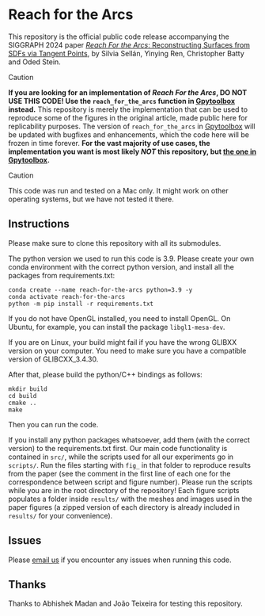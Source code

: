 # Reach for the Arcs

This repository is the official public code release accompanying the SIGGRAPH 2024 paper [_Reach For the Arcs_:
Reconstructing Surfaces from SDFs via Tangent Points](https://odedstein.com/projects/reach-for-the-arcs/), 
by Silvia Sellán, Yinying Ren, Christopher Batty and Oded Stein.



> [!CAUTION]
> **If you are looking for an implementation of _Reach For the Arcs_, DO NOT USE THIS CODE! Use the `reach_for_the_arcs` function in [Gpytoolbox](https://gpytoolbox.org/latest/reach_for_the_arcs/) instead.** This repository is merely the implementation that can be used to reproduce some of the figures in the original article, made public here for replicability purposes. The version of `reach_for_the_arcs` in [Gpytoolbox](https://gpytoolbox.org/latest/reach_for_the_arcs/) will be updated with bugfixes and enhancements, which the code here will be frozen in time forever. **For the vast majority of use cases, the implementation you want is most likely *NOT* this repository, but [the one in Gpytoolbox](https://gpytoolbox.org/latest/reach_for_the_arcs/).**

> [!CAUTION]
> This code was run and tested on a Mac only. It might work on other operating systems, but we have not tested it there.

## Instructions

Please make sure to clone this repository with all its submodules.

The python version we used to run this code is 3.9.
Please create your own conda environment with the correct python version, and install all the packages from requirements.txt:
```
conda create --name reach-for-the-arcs python=3.9 -y
conda activate reach-for-the-arcs
python -m pip install -r requirements.txt
```

If you do not have OpenGL installed, you need to install OpenGL.
On Ubuntu, for example, you can install the package `libgl1-mesa-dev`.

If you are on Linux, your build might fail if you have the wrong GLIBXX version
on your computer.
You need to make sure you have a compatible version of GLIBCXX_3.4.30.

After that, please build the python/C++ bindings as follows:
```
mkdir build
cd build
cmake ..
make
```
Then you can run the code.

If you install any python packages whatsoever, add them (with the correct version) to the requirements.txt first.
Our main code functionality is contained in `src/`, while the scripts used for all our experiments go in `scripts/`. Run the files starting with `fig_` in that folder to reproduce results from the paper (see the comment in the first line of each one for the correspondence between script and figure number).
Please run the scripts while you are in the root directory of the repository!
Each figure scripts populates a folder inside `results/` with the meshes and images used in the paper figures (a zipped version of each directory is already included in `results/` for your convenience).

## Issues

Please [email us](mailto:sgsellan@cs.toronto.edu) if you encounter any issues when running this code.

## Thanks

Thanks to Abhishek Madan and João Teixeira for testing this repository.

